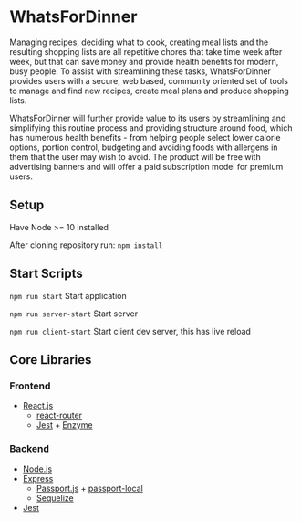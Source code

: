 # WhatsForDinner

Managing recipes, deciding what to cook, creating meal lists and the resulting shopping lists are all repetitive chores that take time week after week, but that can save money and provide health benefits for modern, busy people.  To assist with streamlining these tasks, WhatsForDinner provides users with a secure, web based, community oriented set of tools to manage and find new recipes, create meal plans and produce shopping lists.

WhatsForDinner will further provide value to its users by streamlining and simplifying this routine process and providing structure around food, which has numerous health benefits - from helping people select lower calorie options, portion control, budgeting and avoiding foods with allergens in them that the user may wish to avoid.  The product will be free with advertising banners and will offer a paid subscription model for premium users.

## Setup
Have Node >= 10 installed

After cloning repository run: `npm install`

## Start Scripts
`npm run start` Start application

`npm run server-start` Start server

`npm run client-start` Start client dev server, this has live reload

## Core Libraries
### Frontend
- [React.js](https://reactjs.org/docs/getting-started.html)
  - [react-router](https://reacttraining.com/react-router/web/guides/quick-start)
  - [Jest](https://jestjs.io/docs/en/getting-started) + [Enzyme](https://airbnb.io/enzyme/)

### Backend
- [Node.js](https://nodejs.org/api/)
- [Express](https://expressjs.com/en/4x/api.html)
  - [Passport.js](http://www.passportjs.org/docs/) + [passport-local](http://www.passportjs.org/packages/passport-local/)
  - [Sequelize](http://docs.sequelizejs.com/)
- [Jest](https://jestjs.io/docs/en/getting-started)